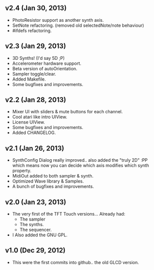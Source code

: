 ## v2.4 (Jan 30, 2013)
  
  - PhotoResistor support as another synth axis.
  - SetNote refactoring. (removed old selectedNote/note behaviour)
  - #ifdefs refactoring.

## v2.3 (Jan 29, 2013)
  
  - 3D Synths! (I'd say 5D ;P)
  - Accelerometer hardware support.
  - Beta version of autoOrientation.
  - Sampler toggle/clear.
  - Added Makefile.
  - Some bugfixes and improvements.

## v2.2 (Jan 28, 2013)

  - Mixer UI with sliders & mute buttons for each channel.
  - Cool atari like intro UIView.
  - License UIView.
  - Some bugfixes and improvements.
  - Added CHANGELOG.

## v2.1 (Jan 26, 2013)

  - SynthConfig Dialog really improved.. also added the "truly 2D" :PP which means now you can decide which axis modifies which synth property.
  - MidiOut added to both sampler & synth.
  - Optimized Wave library & Samples.
  - A bunch of bugfixes and improvements.

## v2.0 (Jan 23, 2013)

  - The very first of the TFT Touch versions... Already had:
    - The sampler
    - The synths.
    - The sequencer.
  - I Also added the GNU GPL.

## v1.0 (Dec 29, 2012)

  - This were the first commits into github.. the old GLCD version.
